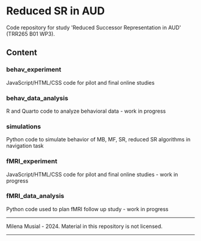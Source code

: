# Reduced SR in AUD

Code repository for study 'Reduced Successor Representation in AUD' (TRR265 B01 WP3).

## Content
### behav_experiment
JavaScript/HTML/CSS code for pilot and final online studies
### behav_data_analysis
R and Quarto code to analyze behavioral data - work in progress
### simulations
Python code to simulate behavior of MB, MF, SR, reduced SR algorithms in navigation task
### fMRI_experiment
JavaScript/HTML/CSS code for pilot and final online studies - work in progress
### fMRI_data_analysis
Python code used to plan fMRI follow up study - work in progress

*****
Milena Musial - 2024.
Material in this repository is not licensed.
*****
